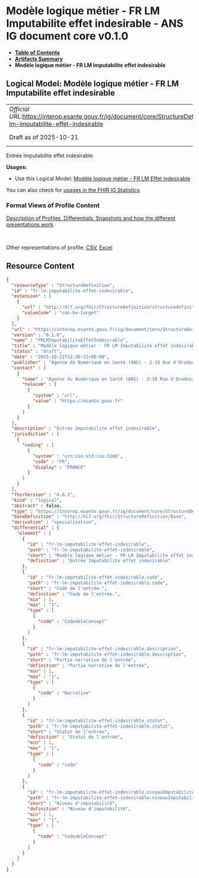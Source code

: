# Modèle logique métier - FR LM Imputabilite effet indesirable - ANS IG document core v0.1.0

* [**Table of Contents**](toc.md)
* [**Artifacts Summary**](artifacts.md)
* **Modèle logique métier - FR LM Imputabilite effet indesirable**

## Logical Model: Modèle logique métier - FR LM Imputabilite effet indesirable 

| | |
| :--- | :--- |
| *Official URL*:https://interop.esante.gouv.fr/ig/document/core/StructureDefinition/fr-lm-imputabilite-effet-indesirable | *Version*:0.1.0 |
| Draft as of 2025-10-21 | *Computable Name*:FRLMImputabiliteEffetIndesirable |

 
Entrée Imputabilite effet indesirable 

**Usages:**

* Use this Logical Model: [Modèle logique métier - FR LM Effet indesirable](StructureDefinition-fr-lm-effet-indesirable.md)

You can also check for [usages in the FHIR IG Statistics](https://packages2.fhir.org/xig/ans.document.fr.core|current/StructureDefinition/fr-lm-imputabilite-effet-indesirable)

### Formal Views of Profile Content

 [Description of Profiles, Differentials, Snapshots and how the different presentations work](http://build.fhir.org/ig/FHIR/ig-guidance/readingIgs.html#structure-definitions). 

 

Other representations of profile: [CSV](StructureDefinition-fr-lm-imputabilite-effet-indesirable.csv), [Excel](StructureDefinition-fr-lm-imputabilite-effet-indesirable.xlsx) 



## Resource Content

```json
{
  "resourceType" : "StructureDefinition",
  "id" : "fr-lm-imputabilite-effet-indesirable",
  "extension" : [
    {
      "url" : "http://hl7.org/fhir/StructureDefinition/structuredefinition-type-characteristics",
      "valueCode" : "can-be-target"
    }
  ],
  "url" : "https://interop.esante.gouv.fr/ig/document/core/StructureDefinition/fr-lm-imputabilite-effet-indesirable",
  "version" : "0.1.0",
  "name" : "FRLMImputabiliteEffetIndesirable",
  "title" : "Modèle logique métier - FR LM Imputabilite effet indesirable",
  "status" : "draft",
  "date" : "2025-10-21T12:36:21+00:00",
  "publisher" : "Agence du Numérique en Santé (ANS) - 2-10 Rue d'Oradour-sur-Glane, 75015 Paris",
  "contact" : [
    {
      "name" : "Agence du Numérique en Santé (ANS) - 2-10 Rue d'Oradour-sur-Glane, 75015 Paris",
      "telecom" : [
        {
          "system" : "url",
          "value" : "https://esante.gouv.fr"
        }
      ]
    }
  ],
  "description" : "Entrée Imputabilite effet indesirable",
  "jurisdiction" : [
    {
      "coding" : [
        {
          "system" : "urn:iso:std:iso:3166",
          "code" : "FR",
          "display" : "FRANCE"
        }
      ]
    }
  ],
  "fhirVersion" : "4.0.1",
  "kind" : "logical",
  "abstract" : false,
  "type" : "https://interop.esante.gouv.fr/ig/document/core/StructureDefinition/fr-lm-imputabilite-effet-indesirable",
  "baseDefinition" : "http://hl7.org/fhir/StructureDefinition/Base",
  "derivation" : "specialization",
  "differential" : {
    "element" : [
      {
        "id" : "fr-lm-imputabilite-effet-indesirable",
        "path" : "fr-lm-imputabilite-effet-indesirable",
        "short" : "Modèle logique métier - FR LM Imputabilite effet indesirable",
        "definition" : "Entrée Imputabilite effet indesirable"
      },
      {
        "id" : "fr-lm-imputabilite-effet-indesirable.code",
        "path" : "fr-lm-imputabilite-effet-indesirable.code",
        "short" : "Code de l'entrée.",
        "definition" : "Code de l'entrée.",
        "min" : 1,
        "max" : "1",
        "type" : [
          {
            "code" : "CodeableConcept"
          }
        ]
      },
      {
        "id" : "fr-lm-imputabilite-effet-indesirable.description",
        "path" : "fr-lm-imputabilite-effet-indesirable.description",
        "short" : "Partie narrative de l'entrée",
        "definition" : "Partie narrative de l'entrée",
        "min" : 1,
        "max" : "1",
        "type" : [
          {
            "code" : "Narrative"
          }
        ]
      },
      {
        "id" : "fr-lm-imputabilite-effet-indesirable.statut",
        "path" : "fr-lm-imputabilite-effet-indesirable.statut",
        "short" : "Statut de l'entrée",
        "definition" : "Statut de l'entrée",
        "min" : 1,
        "max" : "1",
        "type" : [
          {
            "code" : "code"
          }
        ]
      },
      {
        "id" : "fr-lm-imputabilite-effet-indesirable.niveauImputabilite",
        "path" : "fr-lm-imputabilite-effet-indesirable.niveauImputabilite",
        "short" : "Niveau d'imputabilité",
        "definition" : "Niveau d'imputabilité",
        "min" : 1,
        "max" : "1",
        "type" : [
          {
            "code" : "CodeableConcept"
          }
        ]
      }
    ]
  }
}

```
